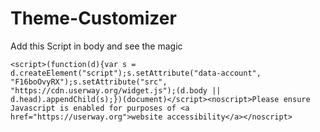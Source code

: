 # Theme-Customizer

Add this Script in body and see the magic

    <script>(function(d){var s = d.createElement("script");s.setAttribute("data-account", "F16boOvyRX");s.setAttribute("src", "https://cdn.userway.org/widget.js");(d.body || d.head).appendChild(s);})(document)</script><noscript>Please ensure Javascript is enabled for purposes of <a href="https://userway.org">website accessibility</a></noscript>
